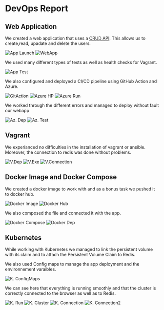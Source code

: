 # DevOps Report

## Web Application

We created a web application that uses a [CRUD API](/userapi/src). This allows us to create,read, upadate and delete the users.

![App Launch](/images/CI_CD/app%20launch.jpg)
![WebApp](/images/CI_CD/Webapp.jpg)

We used many different types of tests as well as health checks for Vagrant.

![App Test](/images/CI_CD/app%20test.jpg)

We also configured and deployed a CI/CD pipeline using GitHub Action and Azure.

![GitAction](/images/CI_CD/workflows_1.jpg)
![Azure HP](/images/CI_CD/azure%20home.jpg)
![Azure Run](/images/CI_CD/Azure_overview.jpg)

We worked through the different errors and managed to deploy without fault our webapp

![Az. Dep](/images/CI_CD/Deployment_Azure.jpg)
![Az. Test](/images/CI_CD/Deployment%20Azure%202.jpg)

## Vagrant

We experianced no difficulties in the installation of vagrant or ansible. Moreover, the connection to redis was done without problems.

![V.Dep](/images/Vagrant/vagrant%20deployments.png)
![V.Exe](/images/Vagrant/vagrant.exe%20up.png)
![V.Connection](/images/Vagrant/vagrantConnectionRedis.png)

## Docker Image and Docker Compose

We created a docker image to work with and as a bonus task we pushed it to docker hub.

![Docker Image](/images/Docker/docker%20repository.jpg)
![Docker Hub](/images/Docker/docker%20hub.jpg)

We also composed the file and connected it with the app.

![Docker Compose](/images/Docker/docker%20image.jpg)
![Docker Dep](/images/Docker/Deployment%20Docker.jpg)

## Kubernetes

While working with Kubernetes we managed to link the persistent volume with its claim and to attach the Persistent Volume Claim to Redis.

We also used Config maps to manage the app deployment and the environnement varaibles.

![K. ConfigMaps](/images/k8s/k8s-config-maps.png)

We can see here that everything is running smoothly and that the cluster is correctly connected to the browser as well as to Redis.

![K. Run](/images/k8s/k8s-pods_running.png)
![K. Cluster](/images/k8s/k8s-connection-cluster.png)
![K. Connection](/images/k8s/k8s-%20Connection.png)
![K. Connection2](/images/k8s/k8s-connection_successful.png)
